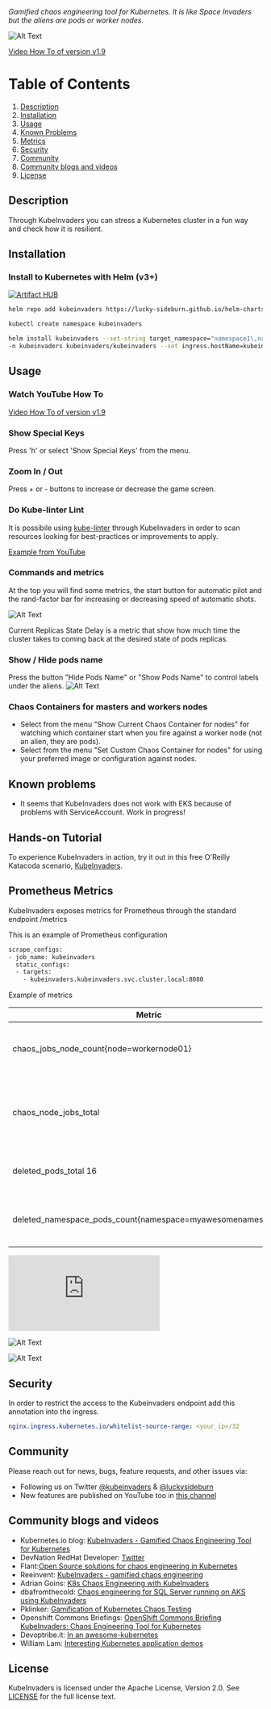 *Gamified chaos engineering tool for Kubernetes. It is like Space Invaders but the aliens are pods or worker nodes.*

![Alt Text](https://github.com/lucky-sideburn/KubeInvaders/blob/master/images/metrics.png)

[Video How To of version v1.9](https://www.youtube.com/watch?v=wD7ngPlNEjY)

# Table of Contents

1. [Description](#Description)
2. [Installation](#Installation)
3. [Usage](#Usage)
4. [Known Problems](#Known-problems)
5. [Metrics](#Metrics)
6. [Security](#Security)
7. [Community](#Community)
8. [Community blogs and videos](#Community-blogs-and-videos)
9. [License](#License)
## Description

Through KubeInvaders you can stress a Kubernetes cluster in a fun way and check how it is resilient.

## Installation

### Install to Kubernetes with Helm (v3+)
[![Artifact HUB](https://img.shields.io/endpoint?url=https://artifacthub.io/badge/repository/kubeinvaders)](https://artifacthub.io/packages/search?repo=kubeinvaders)

```bash
helm repo add kubeinvaders https://lucky-sideburn.github.io/helm-charts/

kubectl create namespace kubeinvaders

helm install kubeinvaders --set-string target_namespace="namespace1\,namespace2" \
-n kubeinvaders kubeinvaders/kubeinvaders --set ingress.hostName=kubeinvaders.io --set image.tag=v1.9
```

## Usage

### Watch YouTube How To
[Video How To of version v1.9](https://www.youtube.com/watch?v=wD7ngPlNEjY)

### Show Special Keys
Press 'h' or select 'Show Special Keys' from the menu.

### Zoom In / Out
Press + or - buttons to increase or decrease the game screen.

### Do Kube-linter Lint
It is possibile using [kube-linter](https://github.com/stackrox/kube-linter) through KubeInvaders in order to scan resources looking for best-practices or improvements to apply.

[Example from YouTube](https://www.youtube.com/watch?v=n_EuYjq3M-A)

### Commands and metrics
At the top you will find some metrics, the start button for automatic pilot and the rand-factor bar for increasing or decreasing speed of automatic shots.

![Alt Text](https://github.com/lucky-sideburn/KubeInvaders/blob/master/images/commands.png)

Current Replicas State Delay is a metric that show how much time the cluster takes to coming back at the desired state of pods replicas.

### Show / Hide pods name
Press the button "Hide Pods Name" or "Show Pods Name" to control labels under the aliens.
![Alt Text](https://github.com/lucky-sideburn/KubeInvaders/blob/master/images/pods_name.png)

### Chaos Containers for masters and workers nodes
- Select from the menu "Show Current Chaos Container for nodes" for watching which container start when you fire against a worker node (not an alien, they are pods).
- Select from the menu "Set Custom Chaos Container for nodes" for using your preferred image or configuration against nodes.

## Known problems

* It seems that KubeInvaders does not work with EKS because of problems with ServiceAccount. Work in progress!

## Hands-on Tutorial

To experience KubeInvaders in action, try it out in this free O'Reilly Katacoda scenario, [KubeInvaders](https://www.katacoda.com/kuber-ru/courses/kubernetes-chaos).

## Prometheus Metrics

KubeInvaders exposes metrics for Prometheus through the standard endpoint /metrics

This is an example of Prometheus configuration

```bash
scrape_configs:
- job_name: kubeinvaders
  static_configs:
  - targets:
    - kubeinvaders.kubeinvaders.svc.cluster.local:8080
```
Example of metrics

| Metric           | Description                                                                                                                          |  
|------------------|--------------------------------------------------------------------------------------------------------------------------------------|
|     chaos_jobs_node_count{node=workernode01}               | Total number of chaos jobs executed per node                                               |
|     chaos_node_jobs_total                                  | Total number of chaos jobs executed against all worker nodes                               |                                                      
|     deleted_pods_total 16                                  | Total number of deleted pods                                                               |
|     deleted_namespace_pods_count{namespace=myawesomenamespace}           |Total number of deleted pods per namespace                                    |                                     

![Download Grafana dashboard](https://github.com/lucky-sideburn/KubeInvaders/blob/master/grafana/KubeInvadersDashboard.json)

![Alt Text](https://github.com/lucky-sideburn/KubeInvaders/blob/master/images/grafana1.png)

![Alt Text](https://github.com/lucky-sideburn/KubeInvaders/blob/master/images/grafana2.png)


## Security

In order to restrict the access to the Kubeinvaders endpoint add this annotation into the ingress.

```yaml
nginx.ingress.kubernetes.io/whitelist-source-range: <your_ip>/32
```
## Community

Please reach out for news, bugs, feature requests, and other issues via:

- Following us on Twitter [@kubeinvaders](https://twitter.com/kubeinvaders) & [@luckysideburn](https://twitter.com/luckysideburn)
- New features are published on YouTube too in [this channel](https://www.youtube.com/channel/UCQ5BQ8R2fDL_WkNAllYRrpQ)

## Community blogs and videos
- Kubernetes.io blog: [KubeInvaders - Gamified Chaos Engineering Tool for Kubernetes](https://kubernetes.io/blog/2020/01/22/kubeinvaders-gamified-chaos-engineering-tool-for-kubernetes/)
- DevNation RedHat Developer: [Twitter](https://twitter.com/sebi2706/status/1316681264179613707)
- Flant:[Open Source solutions for chaos engineering in Kubernetes](https://blog.flant.com/chaos-engineering-in-kubernetes-open-source-tools/)
- Reeinvent: [KubeInvaders - gamified chaos engineering](https://www.reeinvent.com/blog/kubeinvaders)
- Adrian Goins: [K8s Chaos Engineering with KubeInvaders](https://www.youtube.com/watch?v=bxT-eJCkqP8)
- dbafromthecold: [Chaos engineering for SQL Server running on AKS using KubeInvaders](https://dbafromthecold.com/2019/07/03/chaos-engineering-for-sql-server-running-on-aks-using-kubeinvaders/)
- Pklinker: [Gamification of Kubernetes Chaos Testing](https://pklinker.medium.com/gamification-of-kubernetes-chaos-testing-bd2f7a7b6037)
- Openshift Commons Briefings: [OpenShift Commons Briefing KubeInvaders: Chaos Engineering Tool for Kubernetes](https://www.youtube.com/watch?v=3OOXOCTAYF0&t=4s)
- Devoptribe.it: [In an awesome-kubernetes](https://devopstribe.it/archives/3254)
- William Lam: [Interesting Kubernetes application demos](https://williamlam.com/2020/06/interesting-kubernetes-application-demos.html)

## License

KubeInvaders is licensed under the Apache License, Version 2.0. See [LICENSE](./LICENSE) for the full license text.
